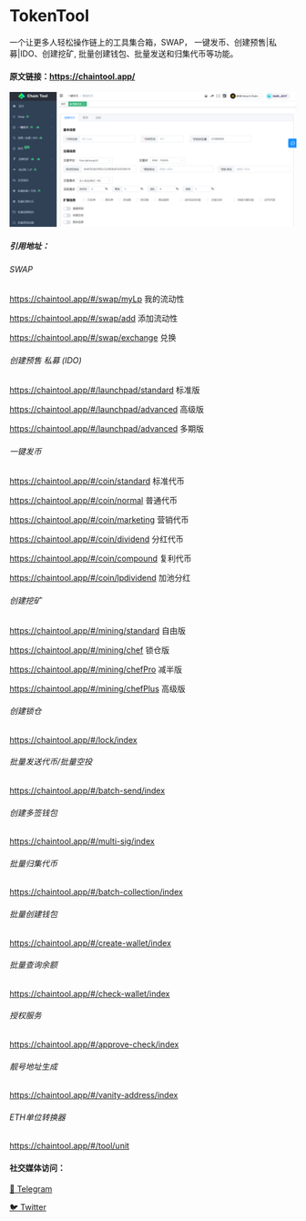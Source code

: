 # TokenTool
一个让更多人轻松操作链上的工具集合箱，SWAP， 一键发币、创建预售|私募|IDO、创建挖矿, 批量创建钱包、批量发送和归集代币等功能。

#### 原文链接：https://chaintool.app/

![image text](https://github.com/coin2tool/tokentool/blob/main/img/chain.PNG "web view")

##### 引用地址：

###### SWAP
https://chaintool.app/#/swap/myLp  我的流动性

https://chaintool.app/#/swap/add   添加流动性

https://chaintool.app/#/swap/exchange  兑换

###### 创建预售 私募 (IDO)
https://chaintool.app/#/launchpad/standard 标准版

https://chaintool.app/#/launchpad/advanced  高级版

https://chaintool.app/#/launchpad/advanced  多期版

###### 一键发币
https://chaintool.app/#/coin/standard  标准代币

https://chaintool.app/#/coin/normal  普通代币

https://chaintool.app/#/coin/marketing 营销代币

https://chaintool.app/#/coin/dividend  分红代币

https://chaintool.app/#/coin/compound  复利代币

https://chaintool.app/#/coin/lpdividend  加池分红

###### 创建挖矿
https://chaintool.app/#/mining/standard 自由版

https://chaintool.app/#/mining/chef   锁仓版

https://chaintool.app/#/mining/chefPro 减半版

https://chaintool.app/#/mining/chefPlus 高级版

###### 创建锁仓
https://chaintool.app/#/lock/index

###### 批量发送代币/批量空投
https://chaintool.app/#/batch-send/index

###### 创建多签钱包
https://chaintool.app/#/multi-sig/index

###### 批量归集代币
https://chaintool.app/#/batch-collection/index

###### 批量创建钱包
https://chaintool.app/#/create-wallet/index

###### 批量查询余额
https://chaintool.app/#/check-wallet/index

###### 授权服务
https://chaintool.app/#/approve-check/index

###### 靓号地址生成
https://chaintool.app/#/vanity-address/index

###### ETH单位转换器
https://chaintool.app/#/tool/unit



#### 社交媒体访问：
[💬 Telegram](https://t.me/chaintool_app)

[🐦 Twitter](https://twitter.com/chain_tool)

